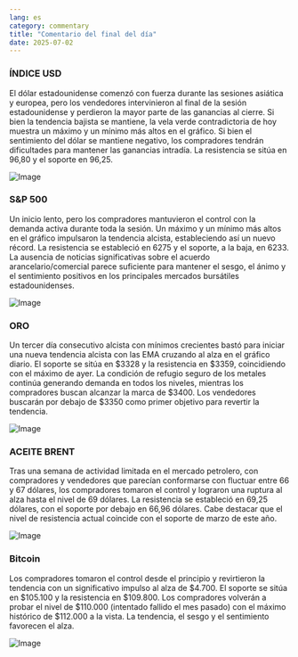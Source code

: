 ```yaml
---
lang: es
category: commentary
title: "Comentario del final del día"
date: 2025-07-02
---
```


### ÍNDICE USD

El dólar estadounidense comenzó con fuerza durante las sesiones asiática y europea, pero los vendedores intervinieron al final de la sesión estadounidense y perdieron la mayor parte de las ganancias al cierre. Si bien la tendencia bajista se mantiene, la vela verde contradictoria de hoy muestra un máximo y un mínimo más altos en el gráfico. Si bien el sentimiento del dólar se mantiene negativo, los compradores tendrán dificultades para mantener las ganancias intradía. La resistencia se sitúa en 96,80 y el soporte en 96,25.

![Image](https://markleighedu.github.io/img/Jul-2025/02-Jul-2025/usdindex.jpg)

### S&P 500

Un inicio lento, pero los compradores mantuvieron el control con la demanda activa durante toda la sesión. Un máximo y un mínimo más altos en el gráfico impulsaron la tendencia alcista, estableciendo así un nuevo récord. La resistencia se estableció en 6275 y el soporte, a la baja, en 6233. La ausencia de noticias significativas sobre el acuerdo arancelario/comercial parece suficiente para mantener el sesgo, el ánimo y el sentimiento positivos en los principales mercados bursátiles estadounidenses.

![Image](https://markleighedu.github.io/img/Jul-2025/02-Jul-2025/sp500.jpg)

### ORO

Un tercer día consecutivo alcista con mínimos crecientes bastó para iniciar una nueva tendencia alcista con las EMA cruzando al alza en el gráfico diario. El soporte se sitúa en $3328 y la resistencia en $3359, coincidiendo con el máximo de ayer. La condición de refugio seguro de los metales continúa generando demanda en todos los niveles, mientras los compradores buscan alcanzar la marca de $3400. Los vendedores buscarán por debajo de $3350 como primer objetivo para revertir la tendencia.

![Image](https://markleighedu.github.io/img/Jul-2025/02-Jul-2025/gold.jpg)

### ACEITE BRENT

Tras una semana de actividad limitada en el mercado petrolero, con compradores y vendedores que parecían conformarse con fluctuar entre 66 y 67 dólares, los compradores tomaron el control y lograron una ruptura al alza hasta el nivel de 69 dólares. La resistencia se estableció en 69,25 dólares, con el soporte por debajo en 66,96 dólares. Cabe destacar que el nivel de resistencia actual coincide con el soporte de marzo de este año.

![Image](https://markleighedu.github.io/img/Jul-2025/02-Jul-2025/brentoil.jpg)

### Bitcoin

Los compradores tomaron el control desde el principio y revirtieron la tendencia con un significativo impulso al alza de $4.700. El soporte se sitúa en $105.100 y la resistencia en $109.800. Los compradores volverán a probar el nivel de $110.000 (intentado fallido el mes pasado) con el máximo histórico de $112.000 a la vista. La tendencia, el sesgo y el sentimiento favorecen el alza.

![Image](https://markleighedu.github.io/img/Jul-2025/02-Jul-2025/bitcoin.jpg)

